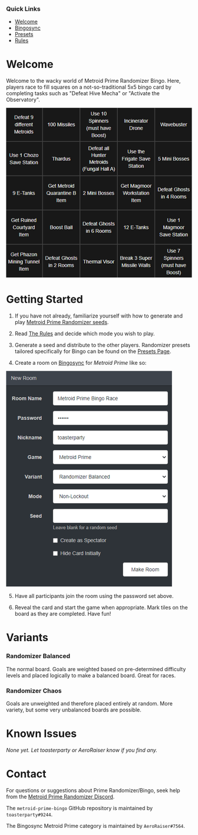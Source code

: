 ### Quick Links
- [Welcome](index.md)
- [Bingosync](https://www.bingosync.com/)
- [Presets](presets/presets.md)
- [Rules](rules.md)

# Welcome

Welcome to the wacky world of Metroid Prime Randomizer Bingo. Here, players race to fill squares on a not-so-traditional 5x5 bingo card by completing tasks such as "Defeat Hive Mecha" or "Activate the Observatory".

![](img/board.png)

# Getting Started

1) If you have not already, familiarize yourself with how to generate and play [Metroid Prime Randomizer seeds](https://randomizer.metroidprime.run/).

2) Read [The Rules](rules.md) and decide which mode you wish to play.

3) Generate a seed and distribute to the other players. Randomizer presets tailored specifically for Bingo can be found on the [Presets Page](presets/presets.md).

4) Create a room on [Bingosync](https://www.bingosync.com/) for *Metroid Prime* like so:

![](img/create.png)

5) Have all participants join the room using the password set above.

6) Reveal the card and start the game when appropriate. Mark tiles on the board as they are completed. Have fun!

# Variants

### Randomizer Balanced

The normal board. Goals are weighted based on pre-determined difficulty levels and placed logically to make a balanced board. Great for races.

### Randomizer Chaos

Goals are unweighted and therefore placed entirely at random. More variety, but some very unbalanced boards are possible.

# Known Issues

*None yet. Let toasterparty or AeroRaiser know if you find any.*

# Contact

For questions or suggestions about Prime Randomizer/Bingo, seek help from the [Metroid Prime Randomizer Discord](https://discord.com/invite/WWGcay6).

The `metroid-prime-bingo` GitHub repository is maintained by `toasterparty#9244`.

The Bingosync Metroid Prime category is maintained by `AeroRaiser#7564`.
